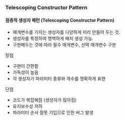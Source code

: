### Telescoping Constructor Pattern

#### 점층적 생성자 패턴 (Telescoping Constructor Pattern)<br/>
* 매개변수를 가지는 생성자를 다양하게 미리 만들어 두는 것.  <br/>
* 생성자를 특정하여 명백하게 배치 생성 가능.<br/>
* 구현해두는 것에 따라 필수 매개변수, 선택 매개변수 구분<br/>

장점<br/>
* 구현이 간편함<br/>
* 가독성이 높음<br/>
* 각 생성자가 파라미터 종류와 개수를 명확하게 표현<br/>

단점<br/>
* 코드가 복잡해짐 (생성자가 많아짐)<br/>
* 유지보수성 저하<br/>
* 파라미터 순서 잘못 기입으로 인한 버그 발생<br/>
